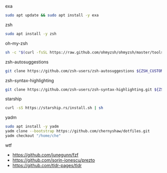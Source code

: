 exa
```bash
sudo apt update && sudo apt install -y exa
```

zsh
```bash
sudo apt install -y zsh
```

oh-my-zsh
```bash
sh -c "$(curl -fsSL https://raw.github.com/ohmyzsh/ohmyzsh/master/tools/install.sh)"
```

zsh-autosuggestions
```bash
git clone https://github.com/zsh-users/zsh-autosuggestions ${ZSH_CUSTOM:-~/.oh-my-zsh/custom}/plugins/zsh-autosuggestions
```

zsh-syntax-highlighting
```bash
git clone https://github.com/zsh-users/zsh-syntax-highlighting.git ${ZSH_CUSTOM:-~/.oh-my-zsh/custom}/plugins/zsh-syntax-highlighting
```

starship
```bash
curl -sS https://starship.rs/install.sh | sh
```

yadm
```bash
sudo apt install -y yadm
yadm clone --bootstrap https://github.com/chernyshaw/dotfiles.git
yadm checkout "/home/che"
```

wtf
- https://github.com/junegunn/fzf
- https://github.com/sorin-ionescu/prezto
- https://github.com/tldr-pages/tldr

